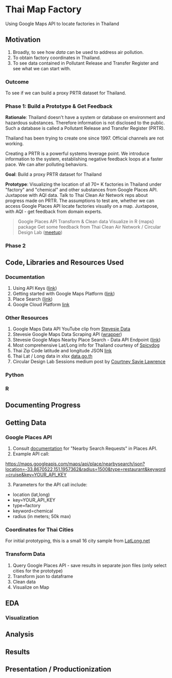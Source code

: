 # Thai Map Factory

Using Google Maps API to locate factories in Thailand

## Motivation

1. Broadly, to see how _data_ can be used to address air pollution.
2. To obtain factory coordinates in Thailand.
3. To see data contained in Pollutant Release and Transfer Register and see what we can start with.

### Outcome

To see if we can build a proxy PRTR dataset for Thailand.

### Phase 1: Build a Prototype & Get Feedback

**Rationale**: Thailand doesn't have a system or database on environment and hazardous substances. Therefore information is not disclosed to the public. Such a database is called a Pollutant Release and Transfer Register (PRTR).

Thailand has been trying to create one since 1997. Official channels are not working.

Creating a PRTR is a powerful systems leverage point. We introduce information to the system, establishing negative feedback loops at a faster pace. We can alter polluting behaviors.

**Goal**: Build a proxy PRTR dataset for Thailand

**Prototype**: Visualizing the location of all 70+ K factories in Thailand under "factory" and "chemical" and other substances from Google Places API. Juxtapose with AQI data. Talk to Thai Clean Air Network reps about progress made on PRTR. The assumptions to test are, whether we can access Google Places API locate factories visually on a map. Juxtapose, with AQI - get feedback from domain experts.

> Google Places API
> Transform & Clean data
> Visualize in R {maps} package
> Get some feedback from Thai Clean Air Network / Circular Design Lab ([meetup](https://www.facebook.com/events/264907715194533?acontext=%7B%22source%22%3A%2229%22%2C%22ref_notif_type%22%3A%22plan_user_invited%22%2C%22action_history%22%3A%22null%22%7D&notif_id=1615958630995084&notif_t=plan_user_invited&ref=notif))

### Phase 2

## Code, Libraries and Resources Used

### Documentation

1. Using API Keys ([link](https://developers.google.com/maps/documentation/places/web-service/get-api-key))
2. Getting started with Google Maps Platform ([link](https://developers.google.com/maps/gmp-get-started#api-key))
3. Place Search ([link](https://developers.google.com/maps/documentation/places/web-service/search))
4. Google Cloud Platform [link](https://console.cloud.google.com/)

### Other Resources

1. Google Maps Data API YouTube clip from [Stevesie Data](https://www.youtube.com/watch?v=tj6vjmqQTvg)
2. Stevesie Google Maps Data Scraping API ([wrapper](https://stevesie.com/apps/google-maps-api))
3. Stevesie Google Maps Nearby Place Search - Data API Endpoint ([link](https://stevesie.com/apps/google-maps-api/nearby-place-search))
4. Most comprehensive Lat/Long info for Thailand courtesy of [Spicydog](https://github.com/spicydog/thailand-province-district-subdistrict-zipcode-latitude-longitude)
5. Thai Zip Code latitude and longitude JSON [link](https://github.com/rathpanyowat/Thai-zip-code-latitude-and-longitude/blob/master/data.json)
6. Thai Lat / Long data in xlsx [data.go.th](https://data.go.th/th/dataset/item_c6d42e1b-3219-47e1-b6b7-dfe914f27910)
7. Circular Design Lab Sessions medium post by [Courtney Savie Lawrence](https://medium.com/age-of-awareness/from-2-5pm-to-zero-in-thailand-why-air-pollution-and-covid-19-emergency-politics-require-us-to-8bd6a951127f)

### Python

### R

## Documenting Progress

## Getting Data

### Google Places API

1. Consult [documentation](https://developers.google.com/maps/documentation/places/web-service/search) for "Nearby Search Requests" in Places API.
2. Example API call:

https://maps.googleapis.com/maps/api/place/nearbysearch/json?location=-33.8670522,151.1957362&radius=1500&type=restaurant&keyword=cruise&key=YOUR_API_KEY

3. Parameters for the API call include:

- location (lat,long)
- key=YOUR_API_KEY
- type=factory
- keyword=chemical
- radius (in meters; 50k max)

### Coordinates for Thai Cities

For initial prototyping, this is a small 16 city sample from [LatLong.net](https://www.latlong.net/category/cities-221-15.html)

### Transform Data

1. Query Google Places API - save results in separate json files (only select cities for the prototype)
2. Transform json to dataframe
3. Clean data
4. Visualize on Map

## EDA

### Visualization

## Analysis

## Results

## Presentation / Productionization
